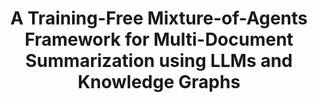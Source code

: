 ---
layout: detail
year: 2025
venue: "Neural Computing and Applications"
title: "A Training-Free Mixture-of-Agents Framework for Multi-Document Summarization using LLMs and Knowledge Graphs"
authors: ["ra-tuan-cuong_vuong", "mai-xuan-trang", "nguyen-tien-cuong", "vu-duc-ngo", "dr-thien_van_luong"]
ieee: "T.-C. Vuong, M. X. Trang, N. T. Cuong, V.-D. Ngo, T. V. Luong, \"A Training-Free Mixture-of-Agents Framework for Multi-Document Summarization using LLMs and Knowledge Graphs,\" Neural Computing and Applications, 2025."
doi: "10.1007/s00521-025-XXXXX"
project: "applied-ai-core-technologies"
---